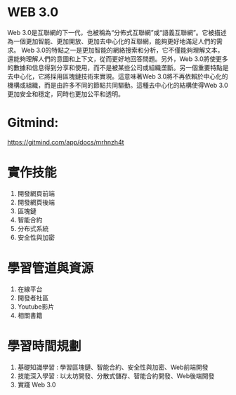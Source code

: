 # WEB 3.0
Web 3.0是互聯網的下一代，也被稱為“分佈式互聯網”或“語義互聯網”。它被描述為一個更加智能、更加開放、更加去中心化的互聯網，能夠更好地滿足人們的需求。
Web 3.0的特點之一是更加智能的網絡搜索和分析，它不僅能夠理解文本，還能夠理解人們的意圖和上下文，從而更好地回答問題。另外，Web 3.0將使更多的數據和信息得到分享和使用，而不是被某些公司或組織垄斷。另一個重要特點是去中心化，它將採用區塊鏈技術來實現。這意味著Web 3.0將不再依賴於中心化的機構或組織，而是由許多不同的節點共同驅動。這種去中心化的結構使得Web 3.0更加安全和穩定，同時也更加公平和透明。
# Gitmind: 
https://gitmind.com/app/docs/mrhnzh4t

# 實作技能
1. 開發網頁前端
2. 開發網頁後端
2. 區塊鏈
3. 智能合約
4. 分布式系統
5. 安全性與加密
# 學習管道與資源
1. 在線平台
2. 開發者社區
3. Youtube影片
4. 相關書籍
# 學習時間規劃
1. 基礎知識學習 : 學習區塊鏈、智能合約、安全性與加密、Web前端開發
2. 技能深入學習 : 以太坊開發、分散式儲存、智能合約開發、Web後端開發
3. 實踐 Web 3.0
